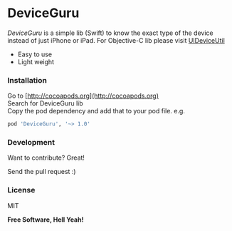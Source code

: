 # DeviceGuru

*DeviceGuru* is a simple lib (Swift) to know the exact type of the device instead of just iPhone or iPad.
For Objective-C lib please visit [UIDeviceUtil](https://github.com/InderKumarRathore/UIDeviceUtil)
  - Easy to use
  - Light weight

### Installation

Go to [http://cocoapods.org](http://cocoapods.org) <br>
Search for DeviceGuru lib <br>
Copy the pod dependency and add that to your pod file. e.g.

```sh
pod 'DeviceGuru', '~> 1.0'
```

### Development

Want to contribute? Great!

Send the pull request :)


### License
MIT


**Free Software, Hell Yeah!**

